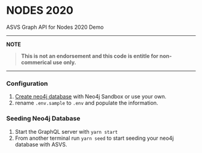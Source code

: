 # NODES 2020
ASVS Graph API for Nodes 2020 Demo

---
**NOTE**
> **This is not an endorsement and this code is entitle for non-commerical use only.**
---

### Configuration
1. [Create neo4j database](https://sandbox.neo4j.com/) with Neo4j Sandbox or use your own.
2. rename `.env.sample` to `.env` and populate the information.

### Seeding Neo4j Database
1. Start the GraphQL server with `yarn start`
2. From another terminal run `yarn seed` to start seeding your neo4j database with ASVS.

